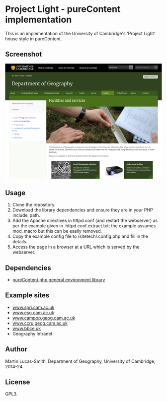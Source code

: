 Project Light - pureContent implementation
==========================================

This is an implementation of the University of Cambridge's 'Project Light' house style in pureContent.


Screenshot
----------

![Screenshot](screenshot.png)


Usage
-----

1. Clone the repository.
2. Download the library dependencies and ensure they are in your PHP include_path.
3. Add the Apache directives in httpd.conf (and restart the webserver) as per the example given in .httpd.conf.extract.txt; the example assumes mod_macro but this can be easily removed.
4. Copy the example config file to /sitetech/.config.php and fill in the details.
5. Access the page in a browser at a URL which is served by the webserver.


Dependencies
------------

* [pureContent.php general environment library](https://download.geog.cam.ac.uk/projects/purecontent/)


Example sites
-------------

* www.spri.cam.ac.uk
* www.esg.cam.ac.uk
* www.campop.geog.cam.ac.uk
* www.ccru.geog.cam.ac.uk
* www.bbce.uk
* Geography Intranet


Author
------

Martin Lucas-Smith, Department of Geography, University of Cambridge, 2014-24.


License
-------

GPL3.


